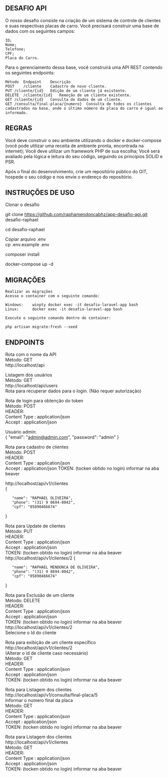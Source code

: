 
## DESAFIO API 

O nosso desafio consiste na criação de um sistema de controle de clientes e suas respectivas placas de carro.
Você precisará construir uma base de dados com os seguintes campos:

	ID;
	Nome;
	Telefone;
	CPF;
	Placa do Carro. 

Para o gerenciamento dessa base, você construirá uma API REST contendo os seguintes endpoints:

	Método	Endpoint	Descrição
	POST	/cliente	Cadastro de novo cliente. 
	PUT	/cliente/{id}	Edição de um cliente já existente.
	DELETE	/cliente/{id}	Remoção de um cliente existente.
	GET	/cliente/{id}	Consulta de dados de um cliente.
	GET	/consulta/final-placa/{numero}	Consulta de todos os clientes cadastrados na base, onde o último número da placa do carro é igual ao informado.


## REGRAS 

Você deve construir o seu ambiente utilizando o docker e docker-compose (você pode utilizar uma receita de ambiente pronta, encontrada na internet);
Você deve utilizar um framework PHP de sua escolha;
Você será avaliado pela lógica e leitura do seu código, seguindo os princípios SOLID e PSR.

Após o final do desenvolvimento, crie um repositório público do GIT, hospede o seu código e nos envie o endereço do repositório.


## INSTRUÇÕES DE USO  

Clonar o desafio

git clone https://github.com/raphamendoncabhz/app-desafio-api.git desafio-raphael

cd desafio-raphael

Copiar arquivo .env  
	cp .env.example .env

composer install

docker-compose up -d

## MIGRAÇÕES 
	Realizar as migrações
	Acesse o container com o seguinte comando: 

	Windows: 	winpty docker exec -it desafio-laravel-app bash
	Linux: 		docker exec -it desafio-laravel-app bash

	Execute o seguinte comando dentro do container:
    
	php artisan migrate:fresh --seed



## ENDPOINTS

Rota com o nome da API</br>
Método: GET</br>
http://localhost/api</br>


Listagem dos usuários </br>
Método: GET</br>
http://localhost/api/users</br>
Rota para recuperar dados para o login. (Não requer autorização)</br>


Rota de login para obtenção do token</br>
Método: POST</br>
HEADER: </br>
       Content Type  : application/json</br>
       Accept        : application/json</br>

Usuário admin:</br>
{
       "email": "admin@admin.com",
       "password": "admin"
}



Rota para cadastro de clientes</br>
Método: POST</br>
HEADER: </br>
       Content Type  : application/json</br>
       Accept        : application/json
TOKEN: (tocken obtido no login) informar na aba beaver   </br>    

http://localhost/api/v1/clientes </br>
{

       "name": "RAPHAEL OLIVEIRA",
       "phone": "(31) 9 8694-0042",
       "cpf": "05890466674"
}



Rota para Update de clientes</br>
Método: PUT</br>
HEADER: </br>
       Content Type  : application/json</br>
       Accept        : application/json</br>
TOKEN: (tocken obtido no login) informar na aba beaver  </br>
http://localhost/api/v1/clientes/2
{

       "name": "RAPHAEL MENDONCA DE OLIVEIRA",
       "phone": "(31) 9 8694-0042",
       "cpf": "05890466674"
}



Rota para Exclusão de um cliente</br>
Método: DELETE</br>
HEADER: </br>
       Content Type  : application/json</br>
       Accept        : application/json</br>
TOKEN: (tocken obtido no login) informar na aba beaver  </br>
http://localhost/api/v1/clientes/2 </br>
Selecione o Id do cliente</br>



Rota para exibição de um cliente específico</br>
http://localhost/api/v1/clientes/2</br>
(Alterar o id de cliente caso necessário)</br>
Método: GET</br>
HEADER: </br>
       Content Type  : application/json</br>
       Accept        : application/json</br>
TOKEN: (tocken obtido no login) informar na aba beaver  </br>


Rota para Listagem dos clientes</br>
http://localhost/api/v1/consulta/final-placa/5</br>
Informar o numero final da placa</br>
Método: GET</br>
HEADER: </br>
       Content Type  : application/json</br>
       Accept        : application/json</br>
TOKEN: (tocken obtido no login) informar na aba beaver  </br>



Rota para Listagem dos clientes</br>
http://localhost/api/v1/clientes</br>
Método: GET</br>
HEADER: </br>
       Content Type  : application/json</br>
       Accept        : application/json</br>
TOKEN: (tocken obtido no login) informar na aba beaver  </br>










